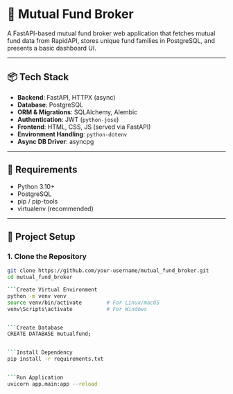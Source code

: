 # 🏦 Mutual Fund Broker

A FastAPI-based mutual fund broker web application that fetches mutual fund data from RapidAPI, stores unique fund families in PostgreSQL, and presents a basic dashboard UI.

---

## 📦 Tech Stack

- **Backend**: FastAPI, HTTPX (async)
- **Database**: PostgreSQL
- **ORM & Migrations**: SQLAlchemy, Alembic
- **Authentication**: JWT (`python-jose`)
- **Frontend**: HTML, CSS, JS (served via FastAPI)
- **Environment Handling**: `python-dotenv`
- **Async DB Driver**: asyncpg

---

## 🧰 Requirements

- Python 3.10+
- PostgreSQL
- pip / pip-tools
- virtualenv (recommended)

---

## 🔧 Project Setup

### 1. Clone the Repository

```bash
git clone https://github.com/your-username/mutual_fund_broker.git
cd mutual_fund_broker

```Create Virtual Environment
python -m venv venv
source venv/bin/activate        # For Linux/macOS
venv\Scripts\activate           # For Windows


```Create Database
CREATE DATABASE mutualfund;


```Install Dependency
pip install -r requirements.txt


```Run Application
uvicorn app.main:app --reload
